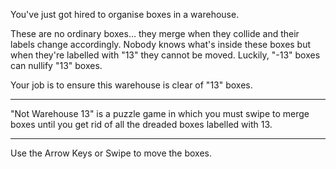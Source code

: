 You've just got hired to organise boxes in a warehouse.

These are no ordinary boxes... they merge when they collide and their labels change accordingly.
Nobody knows what's inside these boxes but when they're labelled with "13" they cannot be moved.
Luckily, "-13" boxes can nullify "13" boxes.

Your job is to ensure this warehouse is clear of "13" boxes.

----

"Not Warehouse 13" is a puzzle game in which you must swipe to merge boxes until you get rid of all the dreaded boxes labelled with 13.

----

Use the Arrow Keys or Swipe to move the boxes.